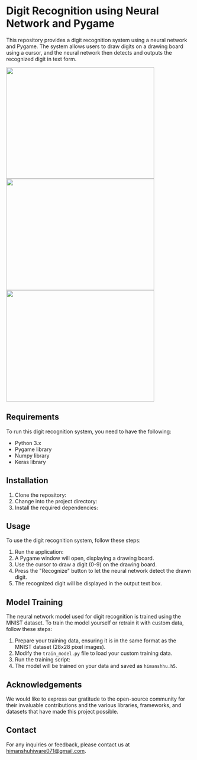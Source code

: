 # Digit Recognition using Neural Network and Pygame
This repository provides a digit recognition system using a neural network and Pygame. The system allows users to draw digits on a drawing board using a cursor, and the neural network then detects and outputs the recognized digit in text form.

<img src="https://i.imgur.com/79trBEu.png" width="400" height="300"> <img src="https://i.imgur.com/Mx9XBSC.png" width="400" height="300"> <img src="https://i.imgur.com/WA1viq9.png" width="400" height="300">


## Requirements
To run this digit recognition system, you need to have the following:
- Python 3.x
- Pygame library
- Numpy library
- Keras library

## Installation
1. Clone the repository:
2. Change into the project directory:
3. Install the required dependencies:

## Usage
To use the digit recognition system, follow these steps:
1. Run the application:
2. A Pygame window will open, displaying a drawing board.
3. Use the cursor to draw a digit (0-9) on the drawing board.
4. Press the "Recognize" button to let the neural network detect the drawn digit.
5. The recognized digit will be displayed in the output text box.

## Model Training

The neural network model used for digit recognition is trained using the MNIST dataset. To train the model yourself or retrain it with custom data, follow these steps:

1. Prepare your training data, ensuring it is in the same format as the MNIST dataset (28x28 pixel images).
2. Modify the `train_model.py` file to load your custom training data.
3. Run the training script:
4. The model will be trained on your data and saved as `himanshhu.h5`.
   
## Acknowledgements
We would like to express our gratitude to the open-source community for their invaluable contributions and the various libraries, frameworks, and datasets that have made this project possible.

## Contact
For any inquiries or feedback, please contact us at himanshuhiware071@gmail.com.
